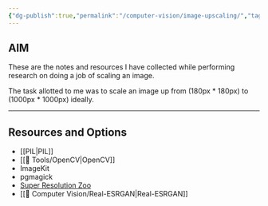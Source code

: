 ```yaml
---
{"dg-publish":true,"permalink":"/computer-vision/image-upscaling/","tags":["images-processing","image-upscaling"],"noteIcon":"2","updated":"2024-06-07T14:31:05.721+05:30"}
---
```



## AIM

These are the notes and resources I have collected while performing research on doing a job of scaling an image.

The task allotted to me was to scale an image up from (180px * 180px) to (1000px * 1000px) ideally.

---

## Resources and Options

- [[PIL\|PIL]]
- [[🧰 Tools/OpenCV\|OpenCV]]
- ImageKit
- pgmagick
- [Super Resolution Zoo](https://github.com/WolframRhodium/Super-Resolution-Zoo)
- [[👀 Computer Vision/Real-ESRGAN\|Real-ESRGAN]]
